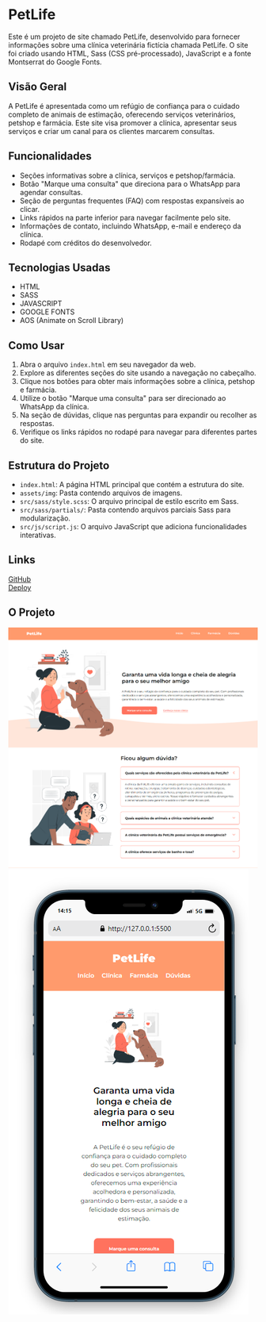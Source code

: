 # PetLife

<p>Este é um projeto de site chamado PetLife, desenvolvido para fornecer informações sobre uma clínica veterinária fictícia chamada PetLife. O site foi criado usando HTML, Sass (CSS pré-processado), JavaScript e a fonte Montserrat do Google Fonts.</p>

## Visão Geral

<p>A PetLife é apresentada como um refúgio de confiança para o cuidado completo de animais de estimação, oferecendo serviços veterinários, petshop e farmácia. Este site visa promover a clínica, apresentar seus serviços e criar um canal para os clientes marcarem consultas.</p>

## Funcionalidades

* Seções informativas sobre a clínica, serviços e petshop/farmácia.
* Botão "Marque uma consulta" que direciona para o WhatsApp para agendar consultas.
* Seção de perguntas frequentes (FAQ) com respostas expansíveis ao clicar.
* Links rápidos na parte inferior para navegar facilmente pelo site.
* Informações de contato, incluindo WhatsApp, e-mail e endereço da clínica.
* Rodapé com créditos do desenvolvedor.

## Tecnologias Usadas 

* HTML
* SASS
* JAVASCRIPT
* GOOGLE FONTS
* AOS (Animate on Scroll Library)

## Como Usar 

1. Abra o arquivo `index.html` em seu navegador da web.
2. Explore as diferentes seções do site usando a navegação no cabeçalho.
3. Clique nos botões para obter mais informações sobre a clínica, petshop e farmácia.
4. Utilize o botão "Marque uma consulta" para ser direcionado ao WhatsApp da clínica.
5. Na seção de dúvidas, clique nas perguntas para expandir ou recolher as respostas.
6. Verifique os links rápidos no rodapé para navegar para diferentes partes do site.

## Estrutura do Projeto

* `index.html`: A página HTML principal que contém a estrutura do site.
* `assets/img`: Pasta contendo arquivos de imagens.
* `src/sass/style.scss`: O arquivo principal de estilo escrito em Sass.
* `src/sass/partials/`: Pasta contendo arquivos parciais Sass para modularização.
* `src/js/script.js`: O arquivo JavaScript que adiciona funcionalidades interativas.

## Links

[GitHub](https://github.com/manoelarcanjo/LandingPage-PetLife) <br>
[Deploy](https://landingpagepetlife.vercel.app)

## O Projeto

<img src="assets/img/inicio.png"></img>
<img src="assets/img/duvidas.png"></img>
<img src="assets/img/phone.png"></img>
